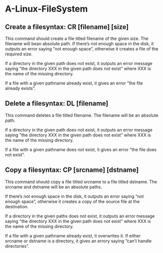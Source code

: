 # A-Linux-FileSystem

## Create a filesyntax: CR [filename] [size]

This command should create a file titled filename of the given size. The filename will bean absolute path. If there’s not enough space in the disk, it outputs an error saying ”not enough space”, otherwise it creates a file of the required size.

If a directory in the given path does not exist, it outputs an error message saying ”the directory XXX in the given path does not exist” where XXX is the name of the missing directory.

If a file with a given pathname already exist, it gives an error ”the file already exists”.

## Delete a filesyntax: DL [filename]

This command deletes a file titled filename. The filename will be an absolute path. 

If a directory in the given path does not exist, it outputs an error message saying ”the directory XXX in the given path does not exist” where XXX is the name of the missing directory. 

If a file with a given pathname does not exist, it gives an error ”the file does not exist”.

## Copy a filesyntax: CP [srcname] [dstname]

This command should copy a file titled srcname to a file titled dstname. The srcname and dstname will be an absolute paths.

If there’s not enough space in the disk, it outputs an error saying ”not enough space”, otherwise it creates a copy of the source file at the destination.

If a directory in the given paths does not exist, it outputs an error message saying ”the directory XXX in the given path does not exist” where XXX is the name of the missing directory. 

If a file with a given pathname already exist, it overwrites it. If  either srcname or dstname is a directory, it gives an errory saying ”can’t handle directories”.
 
